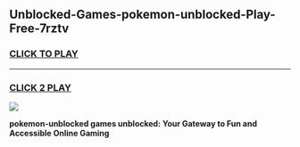 
## Unblocked-Games-pokemon-unblocked-Play-Free-7rztv
<h3>
<a href="https://premium76.site?title=pokemon-unblocked&ref=20M">CLICK TO PLAY</a></h3>
<hr>

<h3>
<a href="https://premium76.site?title=pokemon-unblocked&ref=20M">CLICK 2 PLAY</a>
  
</h3>

<a href="https://premium76.site?title=pokemon-unblocked&ref=19M"><img src="https://clearcache.store/games.png"></a>


**pokemon-unblocked games unblocked: Your Gateway to Fun and Accessible Online Gaming**
